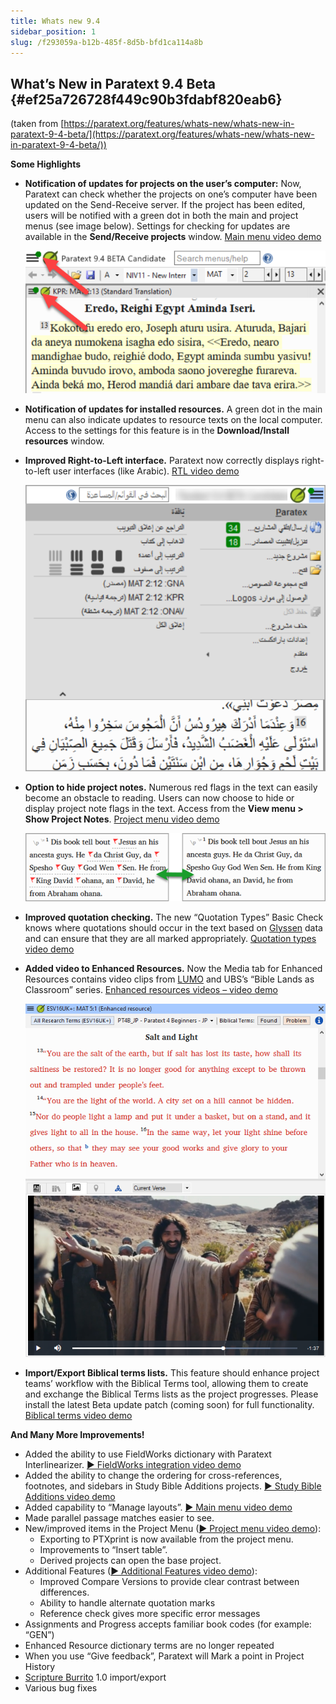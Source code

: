 ```yaml
---
title: Whats new 9.4
sidebar_position: 1
slug: /f293059a-b12b-485f-8d5b-bfd1ca114a8b
---
```


## **What’s New in Paratext 9.4 Beta** {#ef25a726728f449c90b3fdabf820eab6}

(taken from [https://paratext.org/features/whats-new/whats-new-in-paratext-9-4-beta/](https://paratext.org/features/whats-new/whats-new-in-paratext-9-4-beta/))

**Some Highlights**

- **Notification of updates for projects on the user’s computer:** Now, Paratext can check whether the projects on one’s computer have been updated on the Send-Receive server. If the project has been edited, users will be notified with a green dot in both the main and project menus (see image below). Settings for checking for updates are available in the **Send/Receive projects** window. [Main menu video demo](https://paratext.org/features/whats-new/whats-new-in-paratext-9-4-beta/?vimeography_gallery=157\&vimeography_video=857678678)

  ![](./1373747243.png)

- **Notification of updates for installed resources.** A green dot in the main menu can also indicate updates to resource texts on the local computer. Access to the settings for this feature is in the **Download/Install resources** window.

- **Improved Right-to-Left interface.** Paratext now correctly displays right-to-left user interfaces (like Arabic). [RTL video demo](https://paratext.org/features/whats-new/whats-new-in-paratext-9-4-beta/?vimeography_gallery=157\&vimeography_video=858761461)

  ![](./1418167455.png)

- **Option to hide project notes.** Numerous red flags in the text can easily become an obstacle to reading. Users can now choose to hide or display project note flags in the text. Access from the **View menu &gt; Show Project Notes**. [Project menu video demo](https://paratext.org/features/whats-new/whats-new-in-paratext-9-4-beta/?vimeography_gallery=157\&vimeography_video=857939433)

  ![](./1989155401.png)

- **Improved quotation checking.** The new “Quotation Types” Basic Check knows where quotations should occur in the text based on [Glyssen](https://software.sil.org/glyssen/) data and can ensure that they are all marked appropriately. [Quotation types video demo](https://paratext.org/features/whats-new/whats-new-in-paratext-9-4-beta/?vimeography_gallery=157\&vimeography_video=859138745)

- **Added video to Enhanced Resources.** Now the Media tab for Enhanced Resources contains video clips from [LUMO](https://lumoproject.com/) and UBS’s “Bible Lands as Classroom” series. [Enhanced resources videos – video demo](https://paratext.org/features/whats-new/whats-new-in-paratext-9-4-beta/?vimeography_gallery=157\&vimeography_video=858761461)

  ![](./119495186.png)

- **Import/Export Biblical terms lists.** This feature should enhance project teams’ workflow with the Biblical Terms tool, allowing them to create and exchange the Biblical Terms lists as the project progresses. Please install the latest Beta update patch (coming soon) for full functionality. [Biblical terms video demo](https://paratext.org/features/whats-new/whats-new-in-paratext-9-4-beta/?vimeography_gallery=157\&vimeography_video=858020833)

**And Many More Improvements!**

- Added the ability to use FieldWorks dictionary with Paratext Interlinearizer. [▶ FieldWorks integration video demo](https://paratext.org/features/whats-new/whats-new-in-paratext-9-4-beta/?vimeography_gallery=157\&vimeography_video=859073261)
- Added the ability to change the ordering for cross-references, footnotes, and sidebars in Study Bible Additions projects. [▶ Study Bible Additions video demo](https://paratext.org/features/whats-new/whats-new-in-paratext-9-4-beta/?vimeography_gallery=157\&vimeography_video=858761672)
- Added capability to “Manage layouts”. [▶ Main menu video demo](https://paratext.org/features/whats-new/whats-new-in-paratext-9-4-beta/?vimeography_gallery=157\&vimeography_video=857678678)
- Made parallel passage matches easier to see.
- New/improved items in the Project Menu ([▶ Project menu video demo](https://paratext.org/features/whats-new/whats-new-in-paratext-9-4-beta/?vimeography_gallery=157\&vimeography_video=857939433)):
  - Exporting to PTXprint is now available from the project menu.
  - Improvements to “Insert table”.
  - Derived projects can open the base project.
- Additional Features ([▶ Additional Features video demo](https://paratext.org/features/whats-new/whats-new-in-paratext-9-4-beta/?vimeography_gallery=157\&vimeography_video=859466352)):
  - Improved Compare Versions to provide clear contrast between differences.
  - Ability to handle alternate quotation marks
  - Reference check gives more specific error messages
- Assignments and Progress accepts familiar book codes (for example: “GEN”)
- Enhanced Resource dictionary terms are no longer repeated
- When you use “Give feedback”, Paratext will Mark a point in Project History
- [Scripture Burrito](https://docs.burrito.bible/en/latest/) 1.0 import/export
- Various bug fixes
